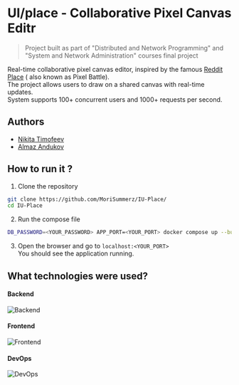 # UI/place - Collaborative Pixel Canvas Editr

> Project built as part of "Distributed and Network Programming" and "System and Network Administration" courses final project

Real-time collaborative pixel canvas editor, inspired by the famous [Reddit Place](https://www.reddit.com/r/place/) (
also known as Pixel Battle). \
The project allows users to draw on a shared canvas with real-time updates. \
System supports 100+ concurrent users and 1000+ requests per second.

## Authors

- [Nikita Timofeev](https://github.com/morisummerz)
- [Almaz Andukov](https://github.com/andiazdi)

## How to run it ?

1. Clone the repository

```bash
git clone https://github.com/MoriSummerz/IU-Place/
cd IU-Place
```

2. Run the compose file

```bash
DB_PASSWORD=<YOUR_PASSWORD> APP_PORT=<YOUR_PORT> docker compose up --build
```

3. Open the browser and go to `localhost:<YOUR_PORT>` \
   You should see the application running.

## What technologies were used?

#### Backend
![Backend](https://skillicons.dev/icons?i=python,fastapi,redis,postgres&theme=dark)
#### Frontend
![Frontend](https://skillicons.dev/icons?i=ts,react,vite,tailwind&theme=dark)
#### DevOps
![DevOps](https://skillicons.dev/icons?i=docker,nginx,prometheus,grafana&theme=dark)

